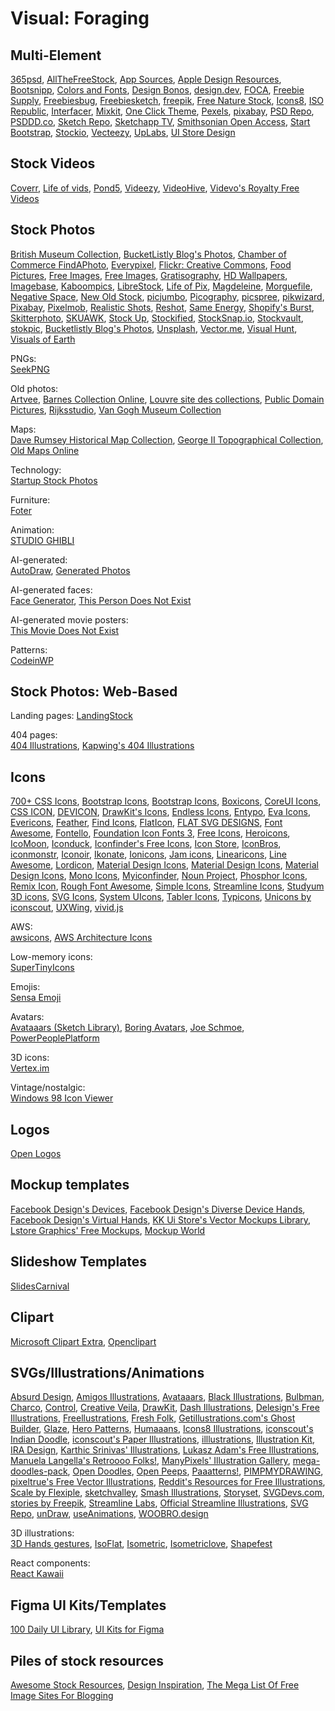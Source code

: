 # Visual: Foraging

## Multi-Element

[365psd](https://365psd.com/),
[AllTheFreeStock](https://allthefreestock.com/), [App Sources](http://www.sketchappsources.com/),
[Apple Design Resources](https://developer.apple.com/design/resources/),
[Bootsnipp](https://bootsnipp.com/),
[Colors and Fonts](https://www.colorsandfonts.com/),
[Design Bonos](https://designbonos.com/),
[design.dev](https://design.dev/),
[FOCA](https://https://focastock.com/), [Freebie Supply](https://freebiesupply.com/), [Freebiesbug](https://freebiesbug.com/), [Freebiesketch](https://freebiesketch.com/), [freepik](https://www.freepik.com/), [Free Nature Stock](https://freenaturestock.com/),
[Icons8](https://icons8.com/), [ISO Republic](https://isorepublic.com/), [Interfacer](https://interfacer.xyz/),
[Mixkit](https://mixkit.co/),
[One Click Theme](https://www.oneclicktheme.com/),
[Pexels](https://www.pexels.com/), [pixabay](https://pixabay.com/), [PSD Repo](https://psdrepo.com/), [PSDDD.co](https://psddd.co/),
[Sketch Repo](https://sketchrepo.com/), [Sketchapp TV](http://sketchapp.tv/), [Smithsonian Open Access](https://www.si.edu/openaccess), [Start Bootstrap](https://startbootstrap.com/), [Stockio](https://www.stockio.com/),
[Vecteezy](https://www.vecteezy.com/),
[UpLabs](https://www.uplabs.com/), [UI Store Design](https://www.uistore.design/)

## Stock Videos

[Coverr](https://coverr.co/),
[Life of vids](https://www.lifeofvids.com/),
[Pond5](https://www.pond5.com/),
[Videezy](https://www.videezy.com/),
[VideoHive](https://videohive.net/),
[Videvo's Royalty Free Videos](https://www.videvo.net/stock-video-footage/)

## Stock Photos

[British Museum Collection](https://www.britishmuseum.org/collection), [BucketListly Blog's Photos](https://www.bucketlistly.blog/photos/),
[Chamber of Commerce FindAPhoto](https://www.chamberofcommerce.org/findaphoto/),
[Everypixel](https://www.everypixel.com/),
[Flickr: Creative Commons](https://www.flickr.com/creativecommons/), [Food Pictures](https://www.foodiesfeed.com/), [Free Images](https://www.freeimages.com/), [Free Images](https://www.goodfreephotos.com/),
[Gratisography](https://gratisography.com/),
[HD Wallpapers](https://uhdwallpapers.org/),
[Imagebase](https://imagebase.net/),
[Kaboompics](https://kaboompics.com/),
[LibreStock](https://librestock.com/), [Life of Pix](https://www.lifeofpix.com/),
[Magdeleine](https://magdeleine.co/), [Morguefile](https://morguefile.com/photos),
[Negative Space](https://negativespace.co/), [New Old Stock](https://nos.twnsnd.co/),
[picjumbo](https://picjumbo.com/), [Picography](https://picography.co), [picspree](https://picspree.com/), [pikwizard](https://pikwizard.com/), [Pixabay](https://pixabay.com), [Pixelmob](https://pixelmob.co/),
[Realistic Shots](https://realisticshots.com/), [Reshot](https://www.reshot.com/),
[Same Energy](https://same.energy/), [Shopify's Burst](https://burst.shopify.com/), [Skitterphoto](https://skitterphoto.com/), [SKUAWK](http://skuawk.com/), [Stock Up](https://www.sitebuilderreport.com/stock-up/), [Stockified](https://www.stockified.com/), [StockSnap.io](https://stocksnap.io/), [Stockvault](https://www.stockvault.net/), [stokpic](https://stokpic.com/),
[Bucketlistly Blog's Photos](https://www.bucketlistly.blog/photos),
[Unsplash](https://unsplash.com/),
[Vector.me](https://vector.me/), [Visual Hunt](https://visualhunt.com/), [Visuals of Earth](https://visualsofearth.com/)

PNGs:  
[SeekPNG](https://www.seekpng.com/)

Old photos:  
[Artvee](https://artvee.com/),
[Barnes Collection Online](https://collection.barnesfoundation.org/),
[Louvre site des collections](https://collections.louvre.fr/en/),
[Public Domain Pictures](https://www.publicdomainpictures.net/),
[Rijksstudio](https://www.rijksmuseum.nl/en/rijksstudio),
[Van Gogh Museum Collection](https://www.vangoghmuseum.nl/en/collection)

Maps:  
[Dave Rumsey Historical Map Collection](https://www.davidrumsey.com/),
[George II Topographical Collection](https://www.flickr.com/photos/tags/georgeiiitopographicalcollection),
[Old Maps Online](https://www.oldmapsonline.org/)

Technology:  
[Startup Stock Photos](https://startupstockphotos.com/)

Furniture:  
[Foter](https://foter.com/)

Animation:  
[STUDIO GHIBLI](https://www.ghibli.jp/info/013251/)

AI-generated:  
[AutoDraw](https://www.autodraw.com/),
[Generated Photos](https://generated.photos/)

AI-generated faces:  
[Face Generator](https://generated.photos/face-generator),
[This Person Does Not Exist](https://thispersondoesnotexist.com/)

AI-generated movie posters:  
[This Movie Does Not Exist](https://thismoviedoesnotexist.org/movie/unique-presence-1)

Patterns:  
[CodeinWP](https://www.codeinwp.com/pattern-collection/)

## Stock Photos: Web-Based

Landing pages:
[LandingStock](https://landingstock.com/)

404 pages:  
[404 Illustrations](https://error404.fun/),
[Kapwing's 404 Illustrations](https://www.kapwing.com/404-illustrations)

## Icons

[700+ CSS Icons](https://css.gg/),
[Bootstrap Icons](https://icons.getbootstrap.com/), [Bootstrap Icons](http://www.bootstrapicons.com/), [Boxicons](https://boxicons.com/),
[CoreUI Icons](https://coreui.io/icons/), [CSS ICON](https://cssicon.space),
[DEVICON](https://devicon.dev/), [DrawKit's Icons](https://www.drawkit.io/free-icons),
[Endless Icons](http://endlessicons.com/), [Entypo](http://www.entypo.com/), [Eva Icons](https://akveo.github.io/eva-icons), [Evericons](http://www.evericons.com/),
[Feather](https://feathericons.com/), [Find Icons](https://findicons.com/), [FlatIcon](https://www.flaticon.com/), [FLAT SVG DESIGNS](https://flat-svg-designs.net/en/icons/all/), [Font Awesome](https://fontawesome.com/icons?d=gallery&m=free), [Fontello](http://fontello.com/), [Foundation Icon Fonts 3](https://zurb.com/playground/foundation-icon-fonts-3), [Free Icons](https://icon-icons.com/),
[Heroicons](https://heroicons.dev/),
[IcoMoon](https://icomoon.io/app/), [Iconduck](https://iconduck.com/), [Iconfinder's Free Icons](https://www.iconfinder.com/free_icons), [Icon Store](https://iconstore.co/), [IconBros](https://www.iconbros.com/), [iconmonstr](https://iconmonstr.com/), [Iconoir](https://iconoir.com/), [Ikonate](https://ikonate.com/), [Ionicons](https://ionicons.com/),
[Jam icons](https://linearicons.com/free),
[Linearicons](https://linearicons.com/free), [Line Awesome](https://icons8.com/line-awesome), [Lordicon](https://lordicon.com/free-icons),
[Material Design Icons](https://materialdesignicons.com/), [Material Design Icons](https://www.materialpalette.com/icons), [Material Design Icons](https://material.io/resources/icons/?style=baseline), [Mono Icons](https://icons.mono.company/), [Myiconfinder](http://www.myiconfinder.com/),
[Noun Project](https://thenounproject.com/),
[Phosphor Icons](https://phosphoricons.com/),
[Remix Icon](https://remixicon.com/), [Rough Font Awesome](https://djamshed.github.io/rough-awesome-font/dist/),
[Simple Icons](https://simpleicons.org/), [Streamline Icons](https://www.streamlineicons.com), [Studyum 3D icons](https://studyum.store/), [SVG Icons](http://svgicons.sparkk.fr/), [System UIcons](https://systemuicons.com/),
[Tabler Icons](https://tablericons.com/), [Typicons](https://www.s-ings.com/typicons/),
[Unicons by iconscout](https://iconscout.com/unicons), [UXWing](https://uxwing.com/),
[vivid.js](https://webkul.github.io/vivid/)

AWS:  
[awsicons](https://awsicons.dev/),
[AWS Architecture Icons](https://aws.amazon.com/architecture/icons/)

Low-memory icons:  
[SuperTinyIcons](https://github.com/edent/SuperTinyIcons)

Emojis:  
[Sensa Emoji](https://sensa.co/emoji/)

Avatars:  
[Avataaars (Sketch Library)](https://avataaars.com/),
[Boring Avatars](https://boringavatars.com/),
[Joe Schmoe](https://joeschmoe.io/),
[PowerPeoplePlatform](https://powerpeopleplatform.com/)

3D icons:  
[Vertex.im](https://vertex.im/)

Vintage/nostalgic:  
[Windows 98 Icon Viewer](https://win98icons.alexmeub.com/)

## Logos

[Open Logos](https://openlogos.org/)

## Mockup templates

[Facebook Design's Devices](https://facebook.design/devices),
[Facebook Design's Diverse Device Hands](https://facebook.design/handskit),
[Facebook Design's Virtual Hands](https://facebook.design/virtual-hands),
[KK Ui Store's Vector Mockups Library](https://mockups.kkuistore.com/),
[Lstore Graphics' Free Mockups](https://www.ls.graphics/free-mockups),
[Mockup World](https://www.ls.graphics/free-mockups)

## Slideshow Templates

[SlidesCarnival](https://www.slidescarnival.com/)

## Clipart

[Microsoft Clipart Extra](https://archive.org/details/mso97clipart),
[Openclipart](https://www.openclipart.org/)

## SVGs/Illustrations/Animations

[Absurd Design](https://absurd.design/), [Amigos Illustrations](https://amigos.blush.design/), [Avataaars](https://avataaars.com/),
[Black Illustrations](https://www.blackillustrations.com/), [Bulbman](https://bulbman.art/),
[Charco](https://www.karthiksrinivas.in/charco), [Control](https://control.rocks/), [Creative Veila](https://www.veila.me/freebies/scandinavian-houses-free-vector-images),
[DrawKit](https://www.drawkit.io/), [Dash Illustrations](https://www.karthiksrinivas.in/dash), [Delesign's Free Illustrations](https://www.delesign.com/free-designs/graphics),
[Freellustrations](https://www.freellustrations.com/), [Fresh Folk](https://fresh-folk.com/),
[Getillustrations.com's Ghost Builder](https://getillustrations.com/illustration-pack/ghost-illustrations-builder), [Glaze](https://www.glazestock.com/),
[Hero Patterns](https://www.heropatterns.com/), [Humaaans](https://www.humaaans.com/),
[Icons8 Illustrations](https://icons8.com/illustrations), [iconscout's Indian Doodle](https://iconscout.com/illustration-pack/indian-doodle), [iconscout's Paper Illustrations](https://iconscout.com/paper-illustrations), [illlustrations](https://illlustrations.co/), [Illustration Kit](https://illustrationkit.com/), [IRA Design](https://iradesign.io/gallery/illustrations),
[Karthic Srinivas' Illustrations](https://www.karthiksrinivas.in/illustrations),
[Lukasz Adam's Free Illustrations](https://lukaszadam.com/illustrations),
[Manuela Langella's Retroooo Folks!](https://www.manuelalangella.com/retroooo-folks/), [ManyPixels' Illustration Gallery](https://www.manypixels.co/gallery/),
[mega-doodles-pack](https://github.com/MariaLetta/mega-doodles-pack),
[Open Doodles](https://www.opendoodles.com/), [Open Peeps](https://www.openpeeps.com/),
[Paaatterns!](https://products.ls.graphics/paaatterns/), [PIMPMYDRAWING](https://pimpmydrawing.com/), [pixeltrue's Free Vector Illustrations](https://www.pixeltrue.com/free-illustrations),
[Reddit's Resources for Free Illustrations](https://www.reddit.com/r/FreeIllustrations/),
[Scale by Flexiple](https://2.flexiple.com/scale/all-illustrations), [sketchvalley](https://sketchvalley.com/), [Smash Illustrations](https://usesmash.com/), [Storyset](https://storyset.com/), [SVGDevs.com](https://svgdevs.com/), [stories by Freepik](https://stories.freepik.com/), [Streamline Labs](https://lab.streamlineicons.com/), [Official Streamline Illustrations](https://app.streamlinehq.com/illustrations), [SVG Repo](https://www.svgrepo.com),
[unDraw](https://undraw.co/illustrations), [useAnimations](https://useanimations.com/),
[WOOBRO.design](https://woobro.design/)

3D illustrations:  
[3D Hands gestures](https://www.handz.design/),
[IsoFlat](https://isoflat.com/), [Isometric](https://isometric.online/), [Isometriclove](https://www.isometriclove.com/),
[Shapefest](https://www.shapefest.com/)

React components:  
[React Kawaii](https://react-kawaii.vercel.app/)

## Figma UI Kits/Templates

[100 Daily UI Library](https://100dailyui.webflow.io/),
[UI Kits for Figma](https://www.uikitsnow.com/)

## Piles of stock resources

[Awesome Stock Resources](https://github.com/neutraltone/awesome-stock-resources),
[Design Inspiration](https://github.com/emmabostian/design-inspiration),
[The Mega List Of Free Image Sites For Blogging](https://www.mattcrampton.com/blog/mega_list_of_free_image_sites_for_blogging/)

